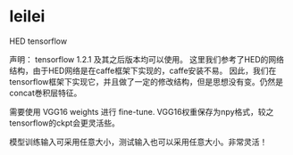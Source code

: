 # leilei
HED tensorflow

声明：
tensorflow 1.2.1 及其之后版本均可以使用。
这里我们参考了HED的网络结构，由于HED网络是在caffe框架下实现的，caffe安装不易。
因此，我们在tensorflow框架下实现它，并且做了一定的修改结构，但是思想没有变。仍然是concat巻积层特征。

需要使用 VGG16 weights 进行 fine-tune.
VGG16权重保存为npy格式，较之tensorflow的ckpt会更灵活些。

模型训练输入可采用任意大小，测试输入也可以采用任意大小。非常灵活！
